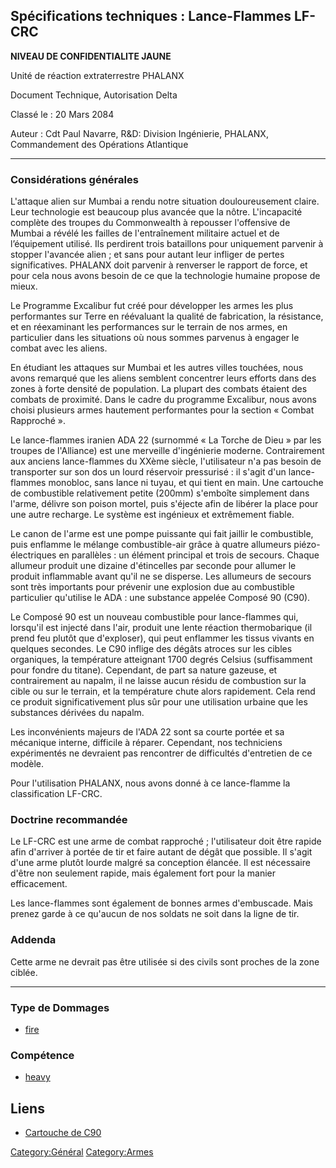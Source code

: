 ## Spécifications techniques : Lance-Flammes LF-CRC

**NIVEAU DE CONFIDENTIALITE JAUNE**

Unité de réaction extraterrestre PHALANX

Document Technique, Autorisation Delta

Classé le : 20 Mars 2084

Auteur : Cdt Paul Navarre, R&D: Division Ingénierie, PHALANX,
Commandement des Opérations Atlantique

------------------------------------------------------------------------

### Considérations générales

L'attaque alien sur Mumbai a rendu notre situation douloureusement
claire. Leur technologie est beaucoup plus avancée que la nôtre.
L'incapacité complète des troupes du Commonwealth à repousser
l'offensive de Mumbai a révélé les failles de l'entraînement militaire
actuel et de l’équipement utilisé. Ils perdirent trois bataillons pour
uniquement parvenir à stopper l'avancée alien ; et sans pour autant leur
infliger de pertes significatives. PHALANX doit parvenir à renverser le
rapport de force, et pour cela nous avons besoin de ce que la
technologie humaine propose de mieux.

Le Programme Excalibur fut créé pour développer les armes les plus
performantes sur Terre en réévaluant la qualité de fabrication, la
résistance, et en réexaminant les performances sur le terrain de nos
armes, en particulier dans les situations où nous sommes parvenus à
engager le combat avec les aliens.

En étudiant les attaques sur Mumbai et les autres villes touchées, nous
avons remarqué que les aliens semblent concentrer leurs efforts dans des
zones à forte densité de population. La plupart des combats étaient des
combats de proximité. Dans le cadre du programme Excalibur, nous avons
choisi plusieurs armes hautement performantes pour la section « Combat
Rapproché ».

Le lance-flammes iranien ADA 22 (surnommé « La Torche de Dieu » par les
troupes de l'Alliance) est une merveille d'ingénierie moderne.
Contrairement aux anciens lance-flammes du XXème siècle, l'utilisateur
n'a pas besoin de transporter sur son dos un lourd réservoir pressurisé
: il s'agit d'un lance-flammes monobloc, sans lance ni tuyau, et qui
tient en main. Une cartouche de combustible relativement petite (200mm)
s'emboîte simplement dans l'arme, délivre son poison mortel, puis
s'éjecte afin de libérer la place pour une autre recharge. Le système
est ingénieux et extrêmement fiable.

Le canon de l'arme est une pompe puissante qui fait jaillir le
combustible, puis enflamme le mélange combustible-air grâce à quatre
allumeurs piézo-électriques en parallèles : un élément principal et
trois de secours. Chaque allumeur produit une dizaine d'étincelles par
seconde pour allumer le produit inflammable avant qu'il ne se disperse.
Les allumeurs de secours sont très importants pour prévenir une
explosion due au combustible particulier qu'utilise le ADA : une
substance appelée Composé 90 (C90).

Le Composé 90 est un nouveau combustible pour lance-flammes qui,
lorsqu'il est injecté dans l'air, produit une lente réaction
thermobarique (il prend feu plutôt que d'exploser), qui peut enflammer
les tissus vivants en quelques secondes. Le C90 inflige des dégâts
atroces sur les cibles organiques, la température atteignant 1700 degrés
Celsius (suffisamment pour fondre du titane). Cependant, de part sa
nature gazeuse, et contrairement au napalm, il ne laisse aucun résidu de
combustion sur la cible ou sur le terrain, et la température chute alors
rapidement. Cela rend ce produit significativement plus sûr pour une
utilisation urbaine que les substances dérivées du napalm.

Les inconvénients majeurs de l'ADA 22 sont sa courte portée et sa
mécanique interne, difficile à réparer. Cependant, nos techniciens
expérimentés ne devraient pas rencontrer de difficultés d'entretien de
ce modèle.

Pour l'utilisation PHALANX, nous avons donné à ce lance-flamme la
classification LF-CRC.

### Doctrine recommandée

Le LF-CRC est une arme de combat rapproché ; l'utilisateur doit être
rapide afin d'arriver à portée de tir et faire autant de dégât que
possible. Il s'agit d'une arme plutôt lourde malgré sa conception
élancée. Il est nécessaire d'être non seulement rapide, mais également
fort pour la manier efficacement.

Les lance-flammes sont également de bonnes armes d'embuscade. Mais
prenez garde à ce qu'aucun de nos soldats ne soit dans la ligne de tir.

### Addenda

Cette arme ne devrait pas être utilisée si des civils sont proches de la
zone ciblée.

------------------------------------------------------------------------

### Type de Dommages

- [fire](Damage/fire "wikilink")

### Compétence

- [heavy](Skills/heavy "wikilink")

## Liens

- [Cartouche de C90](Equipement/Munition/Cartouche_de_C90 "wikilink")

[Category:Général](Category:Général "wikilink")
[Category:Armes](Category:Armes "wikilink")